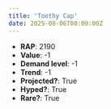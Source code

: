 ```yaml
---
title: 'Toothy Cap'
date: 2025-08-06T00:00:00Z
---
```

- **RAP**: 2190
- **Value**: -1
- **Demand level**: -1
- **Trend**: -1
- **Projected?**: True
- **Hyped?**: True
- **Rare?**: True
